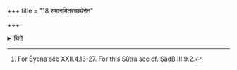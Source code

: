 +++
title = "18 समानमितरच्छ्येनेन"

+++

<details><summary>थिते</summary>

18. The other things are the same as in the Śyena (sacrifice).[^1]  

[^1]: For Śyena see XXII.4.13-27. For this Sūtra see cf. ṢaḍB III.9.2.  
</details>
